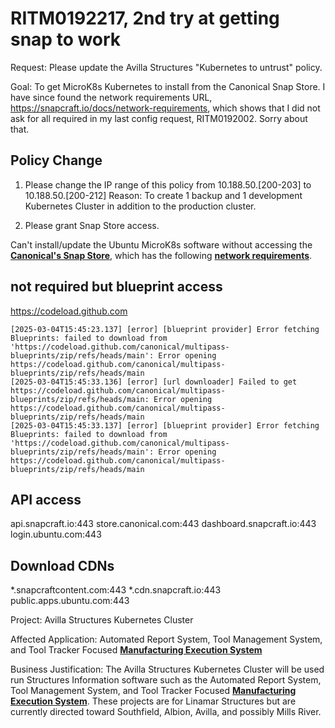 # RITM0192217, 2nd try at getting snap to work

 Request: Please update the Avilla Structures "Kubernetes to untrust" policy.

Goal: To get MicroK8s Kubernetes to install from the Canonical Snap Store.  I have since found the network requirements URL, <https://snapcraft.io/docs/network-requirements>, which shows that I did not ask for all required in my last config request, RITM0192002.  Sorry about that.  

## Policy Change

1. Please change the IP range of this policy from 10.188.50.[200-203] to 10.188.50.[200-212]
Reason: To create 1 backup and 1 development Kubernetes Cluster in addition to the production cluster.

2. Please grant Snap Store access.

Can't install/update the Ubuntu MicroK8s software without accessing the **[Canonical's Snap Store](https://microk8s.io/docs/getting-started)**, which has the following **[network requirements](https://snapcraft.io/docs/network-requirements)**.

## not required but blueprint access

<https://codeload.github.com>

```bash[2025-03-04T15:45:23.136] [error] [url downloader] Failed to get https://codeload.github.com/canonical/multipass-blueprints/zip/refs/heads/main: Error opening https://codeload.github.com/canonical/multipass-blueprints/zip/refs/heads/main
[2025-03-04T15:45:23.137] [error] [blueprint provider] Error fetching Blueprints: failed to download from 'https://codeload.github.com/canonical/multipass-blueprints/zip/refs/heads/main': Error opening https://codeload.github.com/canonical/multipass-blueprints/zip/refs/heads/main
[2025-03-04T15:45:33.136] [error] [url downloader] Failed to get https://codeload.github.com/canonical/multipass-blueprints/zip/refs/heads/main: Error opening https://codeload.github.com/canonical/multipass-blueprints/zip/refs/heads/main
[2025-03-04T15:45:33.137] [error] [blueprint provider] Error fetching Blueprints: failed to download from 'https://codeload.github.com/canonical/multipass-blueprints/zip/refs/heads/main': Error opening https://codeload.github.com/canonical/multipass-blueprints/zip/refs/heads/main
```

## API access

api.snapcraft.io:443
store.canonical.com:443
dashboard.snapcraft.io:443
login.ubuntu.com:443

## Download CDNs

*.snapcraftcontent.com:443
*.cdn.snapcraft.io:443
public.apps.ubuntu.com:443

Project: Avilla Structures Kubernetes Cluster

Affected Application: Automated Report System, Tool Management System, and Tool Tracker Focused **[Manufacturing Execution System](https://www.ibm.com/think/topics/mes-system)**

Business Justification: The Avilla Structures Kubernetes Cluster will be used run Structures Information software such as the Automated Report System, Tool Management System, and Tool Tracker Focused **[Manufacturing Execution System](https://www.ibm.com/think/topics/mes-system)**. These projects are for Linamar Structures but are currently directed toward Southfield, Albion, Avilla, and possibly Mills River.
